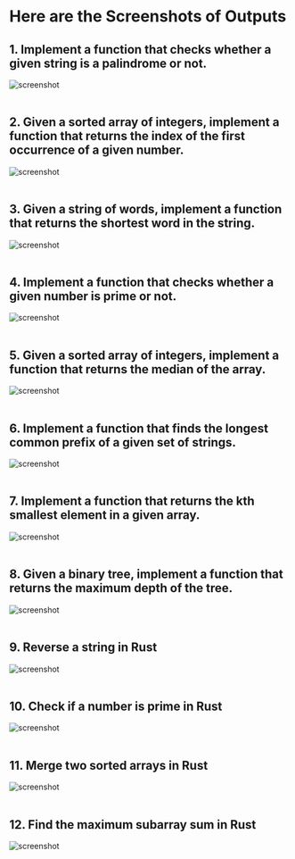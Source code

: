 <h1>Here are the Screenshots of Outputs</h1>

## 1. Implement a function that checks whether a given string is a palindrome or not.

  <a>
    <img src="Screenshots/1-Is_palindrome.png"
         alt="screenshot">
  </a>
  </br/><br/>

## 2. Given a sorted array of integers, implement a function that returns the index of the first occurrence of a given number.

  <a>
    <img src="Screenshots/2-First_occurrence.png"
         alt="screenshot">
  </a>
  </br/><br/>

## 3. Given a string of words, implement a function that returns the shortest word in the string.


  <a>
    <img src="Screenshots/3-Shortest_word.png"
         alt="screenshot">
  </a>
  </br/><br/>

## 4. Implement a function that checks whether a given number is prime or not.


  <a>
    <img src="Screenshots/4-Ls_prime.png"
         alt="screenshot">
  </a>
  </br/><br/>

## 5. Given a sorted array of integers, implement a function that returns the median of the array.

  <a>
    <img src="Screenshots/5-Find_median.png"
         alt="screenshot">
  </a>
  </br/><br/>

## 6. Implement a function that finds the longest common prefix of a given set of strings.


  <a>
    <img src="Screenshots/6-Longest_common_prefix.png"
         alt="screenshot">
  </a>
  </br/><br/>

## 7. Implement a function that returns the kth smallest element in a given array. 


  <a>
    <img src="Screenshots/7-Kth_smallest.png"
         alt="screenshot">
  </a>
  </br/><br/>

## 8. Given a binary tree, implement a function that returns the maximum depth of the tree.


  <a>
    <img src="Screenshots/8-Depth_of_tree.png"
         alt="screenshot">
  </a>
  </br/><br/>

## 9. Reverse a string in Rust


  <a>
    <img src="Screenshots/9-Reverse_string.png"
         alt="screenshot">
  </a>
  </br/><br/>

## 10. Check if a number is prime in Rust

  <a>
    <img src="Screenshots/10-Prime_Number.png"
         alt="screenshot">
  </a>
  </br/><br/>

## 11. Merge two sorted arrays in Rust


  <a>
    <img src="Screenshots/11-Merge_sorted_arrays.png"
         alt="screenshot">
  </a>
  </br/><br/>

## 12. Find the maximum subarray sum in Rust


  <a>
    <img src="Screenshots/12-Max_subarray_sum.png"
         alt="screenshot">
  </a>
  </br/><br/>
